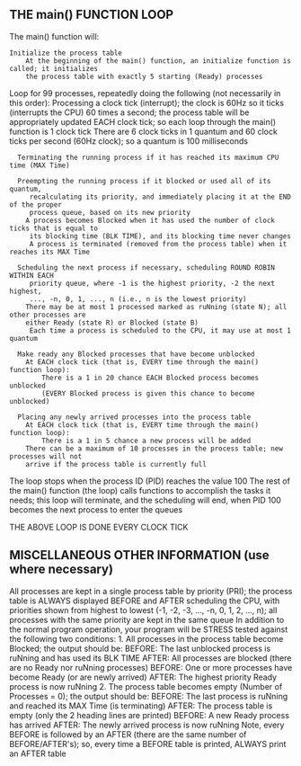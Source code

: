 THE main() FUNCTION LOOP
------------------------
The main() function will:

    Initialize the process table
        At the beginning of the main() function, an initialize function is called; it initializes 
        the process table with exactly 5 starting (Ready) processes
   
   Loop for 99 processes, repeatedly doing the following (not necessarily in this order):
      Processing a clock tick (interrupt); the clock is 60Hz so it ticks (interrupts the 
         CPU) 60 times a second; the process table will be appropriately updated EACH 
         clock tick; so each loop through the main() function is 1 clock tick
        There are 6 clock ticks in 1 quantum and 60 clock ticks per second (60Hz clock); so a 
        quantum is 100 milliseconds
        
      
      Terminating the running process if it has reached its maximum CPU time (MAX Time)
      
      Preempting the running process if it blocked or used all of its quantum, 
         recalculating its priority, and immediately placing it at the END of the proper 
         process queue, based on its new priority
        A process becomes Blocked when it has used the number of clock ticks that is equal to 
         its blocking time (BLK TIME), and its blocking time never changes
         A process is terminated (removed from the process table) when it reaches its MAX Time
      
      Scheduling the next process if necessary, scheduling ROUND ROBIN WITHIN EACH 
         priority queue, where -1 is the highest priority, -2 the next highest, 
         ..., -n, 0, 1, ..., n (i.e., n is the lowest priority)
        There may be at most 1 processed marked as ruNning (state N); all other processes are 
        either Ready (state R) or Blocked (state B)
         Each time a process is scheduled to the CPU, it may use at most 1 quantum
      
      Make ready any Blocked processes that have become unblocked
        At EACH clock tick (that is, EVERY time through the main() function loop):
            There is a 1 in 20 chance EACH Blocked process becomes unblocked
            (EVERY Blocked process is given this chance to become unblocked)
      
      Placing any newly arrived processes into the process table
        At EACH clock tick (that is, EVERY time through the main() function loop):
            There is a 1 in 5 chance a new process will be added
        There can be a maximum of 10 processes in the process table; new processes will not 
        arrive if the process table is currently full
   
   The loop stops when the process ID (PID) reaches the value 100
    The rest of the main() function (the loop) calls functions to accomplish the tasks it 
    needs; this loop will terminate, and the scheduling will end, when PID 100 becomes 
    the next process to enter the queues
   
   THE ABOVE LOOP IS DONE EVERY CLOCK TICK

MISCELLANEOUS OTHER INFORMATION (use where necessary)
-----------------------------------------------------
All processes are kept in a single process table by priority (PRI); the process table 
   is ALWAYS displayed BEFORE and AFTER scheduling the CPU, with priorities shown from 
   highest to lowest (-1, -2, -3, ..., -n, 0, 1, 2, ..., n); all processes with the same 
   priority are kept in the same queue
In addition to the normal program operation, your program will be STRESS tested against 
   the following two conditions:
      1. All processes in the process table become Blocked; the output should be:
            BEFORE: The last unblocked process is ruNning and has used its BLK TIME
            AFTER:  All processes are blocked (there are no Ready nor ruNning processes)
            BEFORE: One or more processes have become Ready (or are newly arrived)
            AFTER:  The highest priority Ready process is now ruNning
      2. The process table becomes empty (Number of Processes = 0); the output should be:
            BEFORE: The last process is ruNning and reached its MAX Time (is terminating)
            AFTER:  The process table is empty (only the 2 heading lines are printed)
            BEFORE: A new Ready process has arrived
            AFTER:  The newly arrived process is now ruNning
Note, every BEFORE is followed by an AFTER (there are the same number of BEFORE/AFTER's); 
so, every time a BEFORE table is printed, ALWAYS print an AFTER table


